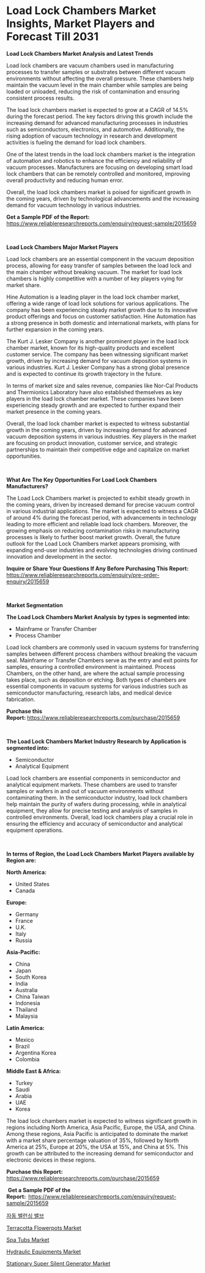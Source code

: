 <p><h1>Load Lock Chambers Market Insights, Market Players and Forecast Till 2031</h1></p><p><strong>Load Lock Chambers Market Analysis and Latest Trends</strong></p>
<p><p>Load lock chambers are vacuum chambers used in manufacturing processes to transfer samples or substrates between different vacuum environments without affecting the overall pressure. These chambers help maintain the vacuum level in the main chamber while samples are being loaded or unloaded, reducing the risk of contamination and ensuring consistent process results.</p><p>The load lock chambers market is expected to grow at a CAGR of 14.5% during the forecast period. The key factors driving this growth include the increasing demand for advanced manufacturing processes in industries such as semiconductors, electronics, and automotive. Additionally, the rising adoption of vacuum technology in research and development activities is fueling the demand for load lock chambers.</p><p>One of the latest trends in the load lock chambers market is the integration of automation and robotics to enhance the efficiency and reliability of vacuum processes. Manufacturers are focusing on developing smart load lock chambers that can be remotely controlled and monitored, improving overall productivity and reducing human error.</p><p>Overall, the load lock chambers market is poised for significant growth in the coming years, driven by technological advancements and the increasing demand for vacuum technology in various industries.</p></p>
<p><strong>Get a Sample PDF of the Report:&nbsp;</strong> <a href="https://www.reliableresearchreports.com/enquiry/request-sample/2015659">https://www.reliableresearchreports.com/enquiry/request-sample/2015659</a></p>
<p>&nbsp;</p>
<p><strong>Load Lock Chambers Major Market Players</strong></p>
<p><p>Load lock chambers are an essential component in the vacuum deposition process, allowing for easy transfer of samples between the load lock and the main chamber without breaking vacuum. The market for load lock chambers is highly competitive with a number of key players vying for market share.</p><p>Hine Automation is a leading player in the load lock chamber market, offering a wide range of load lock solutions for various applications. The company has been experiencing steady market growth due to its innovative product offerings and focus on customer satisfaction. Hine Automation has a strong presence in both domestic and international markets, with plans for further expansion in the coming years.</p><p>The Kurt J. Lesker Company is another prominent player in the load lock chamber market, known for its high-quality products and excellent customer service. The company has been witnessing significant market growth, driven by increasing demand for vacuum deposition systems in various industries. Kurt J. Lesker Company has a strong global presence and is expected to continue its growth trajectory in the future.</p><p>In terms of market size and sales revenue, companies like Nor-Cal Products and Thermionics Laboratory have also established themselves as key players in the load lock chamber market. These companies have been experiencing steady growth and are expected to further expand their market presence in the coming years.</p><p>Overall, the load lock chamber market is expected to witness substantial growth in the coming years, driven by increasing demand for advanced vacuum deposition systems in various industries. Key players in the market are focusing on product innovation, customer service, and strategic partnerships to maintain their competitive edge and capitalize on market opportunities.</p></p>
<p>&nbsp;</p>
<p><strong>What Are The Key Opportunities For Load Lock Chambers Manufacturers?</strong></p>
<p><p>The Load Lock Chambers market is projected to exhibit steady growth in the coming years, driven by increased demand for precise vacuum control in various industrial applications. The market is expected to witness a CAGR of around 4% during the forecast period, with advancements in technology leading to more efficient and reliable load lock chambers. Moreover, the growing emphasis on reducing contamination risks in manufacturing processes is likely to further boost market growth. Overall, the future outlook for the Load Lock Chambers market appears promising, with expanding end-user industries and evolving technologies driving continued innovation and development in the sector.</p></p>
<p><strong>Inquire or Share Your Questions If Any Before Purchasing This Report:</strong> <a href="https://www.reliableresearchreports.com/enquiry/pre-order-enquiry/2015659">https://www.reliableresearchreports.com/enquiry/pre-order-enquiry/2015659</a></p>
<p>&nbsp;</p>
<p><strong>Market Segmentation</strong></p>
<p><strong>The Load Lock Chambers Market Analysis by types is segmented into:</strong></p>
<p><ul><li>Mainframe or Transfer Chamber</li><li>Process Chamber</li></ul></p>
<p><p>Load lock chambers are commonly used in vacuum systems for transferring samples between different process chambers without breaking the vacuum seal. Mainframe or Transfer Chambers serve as the entry and exit points for samples, ensuring a controlled environment is maintained. Process Chambers, on the other hand, are where the actual sample processing takes place, such as deposition or etching. Both types of chambers are essential components in vacuum systems for various industries such as semiconductor manufacturing, research labs, and medical device fabrication.</p></p>
<p><strong>Purchase this Report:&nbsp;</strong><a href="https://www.reliableresearchreports.com/purchase/2015659">https://www.reliableresearchreports.com/purchase/2015659</a></p>
<p>&nbsp;</p>
<p><strong>The Load Lock Chambers Market Industry Research by Application is segmented into:</strong></p>
<p><ul><li>Semiconductor</li><li>Analytical Equipment</li></ul></p>
<p><p>Load lock chambers are essential components in semiconductor and analytical equipment markets. These chambers are used to transfer samples or wafers in and out of vacuum environments without contaminating them. In the semiconductor industry, load lock chambers help maintain the purity of wafers during processing, while in analytical equipment, they allow for precise testing and analysis of samples in controlled environments. Overall, load lock chambers play a crucial role in ensuring the efficiency and accuracy of semiconductor and analytical equipment operations.</p></p>
<p>&nbsp;</p>
<p><strong>In terms of Region, the Load Lock Chambers Market Players available by Region are:</strong></p>
<p>
    <p> <strong> North America: </strong>
        <ul>
            <li>United States</li>
            <li>Canada</li>
        </ul>
        </p> 
    <p> <strong> Europe: </strong>
        <ul>
            <li>Germany</li>
            <li>France</li>
            <li>U.K.</li>
            <li>Italy</li>
            <li>Russia</li>
        </ul>
        </p> 
    <p> <strong> Asia-Pacific: </strong>
        <ul>
            <li>China</li>
            <li>Japan</li>
            <li>South Korea</li>
            <li>India</li>
            <li>Australia</li>
            <li>China Taiwan</li>
            <li>Indonesia</li>
            <li>Thailand</li>
            <li>Malaysia</li>
        </ul>
        </p> 
    <p> <strong> Latin America: </strong>
        <ul>
            <li>Mexico</li>
            <li>Brazil</li>
            <li>Argentina Korea</li>
            <li>Colombia</li>
        </ul>
        </p> 
    <p> <strong> Middle East & Africa: </strong>
        <ul>
            <li>Turkey</li>
            <li>Saudi</li>
            <li>Arabia</li>
            <li>UAE</li>
            <li>Korea</li>
        </ul>
    </p>
    </p>
<p><p>The load lock chambers market is expected to witness significant growth in regions including North America, Asia Pacific, Europe, the USA, and China. Among these regions, Asia Pacific is anticipated to dominate the market with a market share percentage valuation of 35%, followed by North America at 25%, Europe at 20%, the USA at 15%, and China at 5%. This growth can be attributed to the increasing demand for semiconductor and electronic devices in these regions.</p></p>
<p><strong>Purchase this Report: </strong><a href="https://www.reliableresearchreports.com/purchase/2015659">https://www.reliableresearchreports.com/purchase/2015659</a></p>
<p>&nbsp;<strong>Get a Sample PDF of the Report:&nbsp;&nbsp;</strong><a href="https://www.reliableresearchreports.com/enquiry/request-sample/2015659">https://www.reliableresearchreports.com/enquiry/request-sample/2015659</a></p>
<p><strong></strong></p>
<p><p><a href="https://github.com/bunxhcci35271755/Market-Research-Report-List-1/blob/main/3980023185882.md">자동 밸런싱 밸브</a></p><p><a href="https://view.publitas.com/reportprime-1/insights-into-terracotta-flowerpots-market-size-analysing-market-share-trends-and-growth-from-2024-to-2031/">Terracotta Flowerpots Market</a></p><p><a href="https://view.publitas.com/reportprime-1/spa-tubs-market-size-and-examines-its-market-scope-with-a-primary-focus-on-growth-opportunities-and-forecasted-trends-spanning-from-2024-to-2031/">Spa Tubs Market</a></p><p><a href="https://picayune-night-cbd.notion.site/Hydraulic-Equipments-Market-Size-Share-Trends-Analysis-Report-By-Application-Regional-Outlook-C-1d1a222ad2cd418288a23ccf99d09542">Hydraulic Equipments Market</a></p><p><a href="https://issuu.com/reportprime-2/docs/stationary-super-silent-generator-market-size-2030">Stationary Super Silent Generator Market</a></p></p>